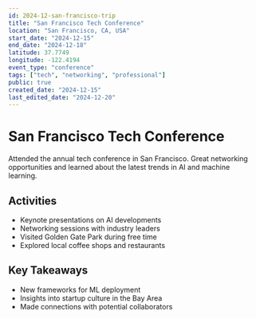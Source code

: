 ```yaml
---
id: 2024-12-san-francisco-trip
title: "San Francisco Tech Conference"
location: "San Francisco, CA, USA"
start_date: "2024-12-15"
end_date: "2024-12-18"
latitude: 37.7749
longitude: -122.4194
event_type: "conference"
tags: ["tech", "networking", "professional"]
public: true
created_date: "2024-12-15"
last_edited_date: "2024-12-20"
---
```


# San Francisco Tech Conference

Attended the annual tech conference in San Francisco. Great networking opportunities and learned about the latest trends in AI and machine learning.

## Activities
- Keynote presentations on AI developments
- Networking sessions with industry leaders
- Visited Golden Gate Park during free time
- Explored local coffee shops and restaurants

## Key Takeaways
- New frameworks for ML deployment
- Insights into startup culture in the Bay Area
- Made connections with potential collaborators
